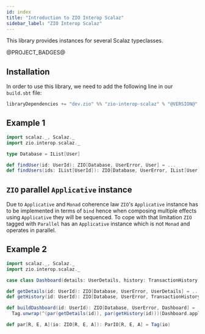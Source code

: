 ```yaml
---
id: index
title: "Introduction to ZIO Interop Scalaz"
sidebar_label: "ZIO Interop Scalaz"
---
```


This library provides instances for several Scalaz typeclasses.

@PROJECT_BADGES@

## Installation

In order to use this library, we need to add the following line in our `build.sbt` file:

```scala
libraryDependencies += "dev.zio" %% "zio-interop-scalaz" % "@VERSION@"
```

## Example 1

```scala
import scalaz._, Scalaz._
import zio.interop.scalaz._

type Database = IList[User]

def findUser(id: UserId): ZIO[Database, UserError, User] = ...
def findUsers(ids: IList[UserId]): ZIO[Database, UserError, IList[User]] = ids.traverse(findUser(_))
```

## `ZIO` parallel `Applicative` instance

Due to `Applicative` and `Monad` coherence law `ZIO`'s `Applicative` instance has to be implemented in terms of `bind` hence when composing multiple effects using `Applicative` they will be sequenced. To cope with that limitation `ZIO` tagged with `Parallel` has an `Applicative` instance which is not `Monad` and operates in parallel.

## Example 2

```scala
import scalaz._, Scalaz._
import zio.interop.scalaz._

case class Dashboard(details: UserDetails, history: TransactionHistory)

def getDetails(id: UserId): ZIO[Database, UserError, UserDetails] = ...
def getHistory(id: UserId): ZIO[Database, UserError, TransactionHistory] = ...

def buildDashboard(id: UserId): ZIO[Database, UserError, Dashboard] =
  Tag.unwrap(^(par(getDetails(id)), par(getHistory(id)))(Dashboard.apply))

def par[R, E, A](io: ZIO[R, E, A]): ParIO[R, E, A] = Tag(io)
```
